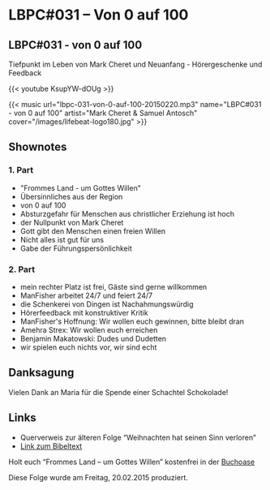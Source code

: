# LBPC#031 – Von 0 auf 100


## LBPC#031 - von 0 auf 100

Tiefpunkt im Leben von Mark Cheret und Neuanfang - Hörergeschenke und Feedback

{{< youtube KsupYW-dOUg >}}

{{< music url="lbpc-031-von-0-auf-100-20150220.mp3" name="LBPC#031 - von 0 auf 100" artist="Mark Cheret & Samuel Antosch" cover="/images/lifebeat-logo180.jpg" >}}

## Shownotes

### 1. Part

- "Frommes Land - um Gottes Willen"
- Übersinnliches aus der Region
- von 0 auf 100
- Absturzgefahr für Menschen aus christlicher Erziehung ist hoch
- der Nullpunkt von Mark Cheret
- Gott gibt den Menschen einen freien Willen
- Nicht alles ist gut für uns
- Gabe der Führungspersönlichkeit

### 2. Part

- mein rechter Platz ist frei, Gäste sind gerne willkommen
- ManFisher arbeitet 24/7 und feiert 24/7
- die Schenkerei von Dingen ist Nachahmungswürdig
- Hörerfeedback mit konstruktiver Kritik
- ManFisher's Hoffnung: Wir wollen euch gewinnen, bitte bleibt dran
- Amehra Strex: Wir wollen euch erreichen
- Benjamin Makatowski: Dudes und Dudetten
- wir spielen euch nichts vor, wir sind echt

## Danksagung

Vielen Dank an Maria für die Spende einer Schachtel Schokolade!

## Links

- Querverweis zur älteren Folge “Weihnachten hat seinen Sinn verloren”
- [Link zum Bibeltext](https://bibleserver.com/text/NLB/1.Korinther10)

Holt euch “Frommes Land – um Gottes Willen” kostenfrei in der [Buchoase](http://www.believers-network.de/)

Diese Folge wurde am Freitag, 20.02.2015 produziert.

